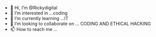- 👋 Hi, I’m @Rickydigital
- 👀 I’m interested in ...coding
- 🌱 I’m currently learning ...IT
- 💞️ I’m looking to collaborate on ... CODING AND ETHICAL HACKING
- 📫 How to reach me ...

<!---
Rickydigital/Rickydigital is a ✨ special ✨ repository because its `README.md` (this file) appears on your GitHub profile.
You can click the Preview link to take a look at your changes.
--->
